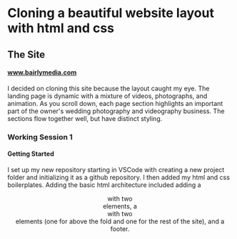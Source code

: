 # Cloning a beautiful website layout with html and css

## The Site
#### www.bairlymedia.com

I decided on cloning this site because the layout caught my eye.  The landing page is dynamic with a mixture of videos, photographs, and animation.  As you scroll down, each page section highlights an important part of the owner's wedding photography and videography business.  The sections flow together well, but have distinct styling.

### Working Session 1

#### Getting Started

I set up my new repository starting in VSCode with creating a new project folder and initializing it as a github repository.  I then added my html and css boilerplates.  Adding the basic html architecture included adding a <header> with two <nav> elements, a <main> with two <section> elements (one for above the fold and one for the rest of the site), and a footer.

